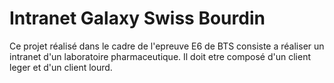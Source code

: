 # Intranet Galaxy Swiss Bourdin

Ce projet réalisé dans le cadre de l'epreuve E6 de BTS consiste a réaliser un intranet d'un laboratoire pharmaceutique. Il doit etre composé d'un client leger et d'un client lourd.
